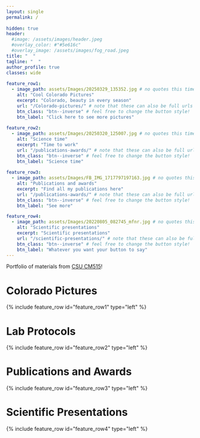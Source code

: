```yaml
---
layout: single
permalink: / 
     
hidden: true
header:
  #image: /assets/images/header.jpeg
  #overlay_color: #"#5e616c"
  #overlay_image: /assets/images/fog_road.jpeg
title: "  "
tagline: "  "   
author_profile: true
classes: wide
   
feature_row1:
  - image_path: assets/Images/20250329_135352.jpg # no quotes this time
    alt: "Cool Colorado Pictures"
    excerpt: "Colorado, beauty in every season"
    url: "/Colorado-pictures/" # note that these can also be full urls that take people to other sites
    btn_class: "btn--inverse" # feel free to change the button style!
    btn_label: "Click here to see more pictures"
    
feature_row2:
  - image_path: assets/Images/20250320_125007.jpg # no quotes this time
    alt: "Science time"
    excerpt: "Time to work"
    url: "/publications-awards/" # note that these can also be full urls that take people to other sites
    btn_class: "btn--inverse" # feel free to change the button style!
    btn_label: "Science time"
    
feature_row3:
  - image_path: assets/Images/FB_IMG_1717797197163.jpg # no quotes this time
    alt: "Publications and awards"
    excerpt: "Find all my publications here"
    url: "/publications-awards/" # note that these can also be full urls that take people to other sites
    btn_class: "btn--inverse" # feel free to change the button style!
    btn_label: "See more"

feature_row4:
  - image_path: assets/Images/20220805_082745_mfnr.jpg # no quotes this time
    alt: "Scientific presentations"
    excerpt: "Scientific presentations"
    url: "/scientific-presentations/" # note that these can also be full urls that take people to other sites
    btn_class: "btn--inverse" # feel free to change the button style!
    btn_label: "Whatever you want your button to say" 
---
```


Portfolio of materials from [CSU CM515](https://github.com/Colorado-State-University-CMB/CM515-course-2025/tree/main)! 

# Colorado Pictures

{% include feature_row id="feature_row1" type="left" %}

# Lab Protocols

{% include feature_row id="feature_row2" type="left" %}

# Publications and Awards

{% include feature_row id="feature_row3" type="left" %}

# Scientific Presentations

{% include feature_row id="feature_row4" type="left" %}

